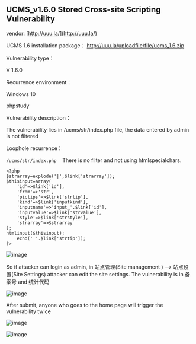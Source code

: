 ## UCMS_v1.6.0 Stored Cross-site Scripting Vulnerability

vendor: [http://uuu.la/](http://uuu.la/)

UCMS 1.6 installation package： http://uuu.la/uploadfile/file/ucms_1.6.zip

Vulnerability type：

V 1.6.0

Recurrence environment：

Windows 10

phpstudy

Vulnerability description：

The vulnerability lies in /ucms/str/index.php file, the data entered by admin is not filtered

Loophole recurrence：

`/ucms/str/index.php`    There is no filter and not using htmlspecialchars.

```
<?php
$strarray=explode('|',$link['strarray']);
$thisinput=array(
	'id'=>$link['id'],
	'from'=>'str',
	'pictips'=>$link['strtip'],
	'kind'=>$link['inputkind'],
	'inputname'=>'input_'.$link['id'],
	'inputvalue'=>$link['strvalue'],
	'style'=>$link['strstyle'],
	'strarray'=>$strarray
);
htmlinput($thisinput);
	echo(' '.$link['strtip']);
?>
```
![image](https://user-images.githubusercontent.com/98327377/228776441-800f7d9f-ae6b-434e-a347-f4d4a74b2e02.png)

So if attacker can login as admin, in 站点管理(Site management ) --> 站点设置(Site Settings)  attacker can edit the site settings. The vulnerability is in 备案号  and 统计代码

![image](https://user-images.githubusercontent.com/98327377/228776186-7e9817ab-2c6d-410d-8e5c-3fd676dd5df0.png)

After submit, anyone who goes to the home page will trigger the vulnerability twice

![image](https://user-images.githubusercontent.com/98327377/228776628-f7718605-fa29-4410-b8c6-4dc08698f7bd.png)

![image](https://user-images.githubusercontent.com/98327377/228776660-d9d02bc6-deae-4de3-94e5-1e146da4631b.png)
